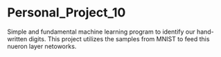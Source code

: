 # Personal_Project_10

Simple and fundamental machine learning program to identify our hand-written digits. This project utilizes the samples from MNIST to feed this nueron layer netoworks.
